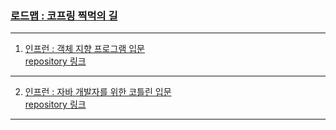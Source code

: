 ### [로드맵 : 코프링 찍먹의 길](https://www.inflearn.com/roadmaps/703)

---

1. [인프런 : 객체 지향 프로그램 입문](https://www.inflearn.com/course/%EA%B0%9D%EC%B2%B4-%EC%A7%80%ED%96%A5-%ED%94%84%EB%A1%9C%EA%B7%B8%EB%9E%98%EB%B0%8D-%EC%9E%85%EB%AC%B8)  
[repository 링크](https://github.com/HanGyulKang/basic_object_oriented_programming)
   
---
  
2. [인프런 : 자바 개발자를 위한 코틀린 입문](https://www.inflearn.com/course/java-to-kotlin)  
[repository 링크](https://github.com/HanGyulKang/basic_kotlin_for_java_developer)  

---
